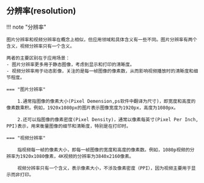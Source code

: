 
## 分辨率(resolution)
!!! note "分辨率"

    图片分辨率和视频分辨率在概念上相似，但应用领域和具体含义有一些不同。图片分辨率有两个含义，视频分辨率只有一个含义。

    两者的主要区别在于应用场景：
    - 图片分辨率更多用于静态图像，考虑到显示和打印的清晰度。
    - 视频分辨率用于动态影像，关注的是每一帧图像的像素数，从而影响视频播放时的清晰度和细节程度。

    === "图片分辨率"

        1.通常指图像的像素大小(Pixel Demension,ps软件中翻译为尺寸)，即宽度和高度的像素数乘积。例如，1920x1080px的图片表示图像宽度为1920px，高度为1080px。

        2.还可以指图像的像素密度(Pixel Density)，通常以像素每英寸(Pixel Per Inch, PPI)表示，用来衡量图像的细节和清晰度，特别是在打印时。

    === "视频分辨率"
    
        指视频每一帧的像素大小，即每一帧图像的宽度和高度的像素数。例如，1080p视频的分辨率为1920x1080像素，4K视频的分辨率为3840x2160像素。
        
        视频分辨率只有一个含义，表示像素大小，不涉及像素密度（PPI），因为视频主要用于显示而非打印。
